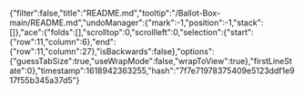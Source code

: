 {"filter":false,"title":"README.md","tooltip":"/Ballot-Box-main/README.md","undoManager":{"mark":-1,"position":-1,"stack":[]},"ace":{"folds":[],"scrolltop":0,"scrollleft":0,"selection":{"start":{"row":11,"column":6},"end":{"row":11,"column":27},"isBackwards":false},"options":{"guessTabSize":true,"useWrapMode":false,"wrapToView":true},"firstLineState":0},"timestamp":1618942363255,"hash":"7f7e71978375409e5123ddf1e917f55b345a37d5"}